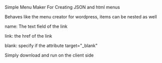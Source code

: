Simple Menu Maker For Creating JSON and html menus

Behaves like the menu creator for wordpress, items can be nested as well

name: The text field of the link

link: the href of the link

blank: specify if the attribute target="_blank"

Simply download and run on the client side



